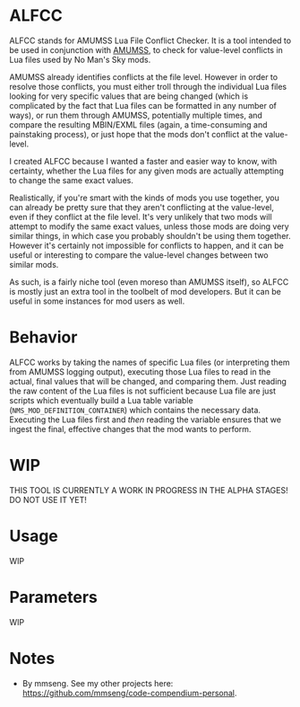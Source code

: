 # ALFCC
ALFCC stands for AMUMSS Lua File Conflict Checker. It is a tool intended to be used in conjunction with [AMUMSS](https://github.com/HolterPhylo/AMUMSS), to check for value-level conflicts in Lua files used by No Man's Sky mods.  

AMUMSS already identifies conflicts at the file level. However in order to resolve those conflicts, you must either troll through the individual Lua files looking for very specific values that are being changed (which is complicated by the fact that Lua files can be formatted in any number of ways), or run them through AMUMSS, potentially multiple times, and compare the resulting MBIN/EXML files (again, a time-consuming and painstaking process), or just hope that the mods don't conflict at the value-level.  

I created ALFCC because I wanted a faster and easier way to know, with certainty, whether the Lua files for any given mods are actually attempting to change the same exact values.  

Realistically, if you're smart with the kinds of mods you use together, you can already be pretty sure that they aren't conflicting at the value-level, even if they conflict at the file level. It's very unlikely that two mods will attempt to modify the same exact values, unless those mods are doing very similar things, in which case you probably shouldn't be using them together. However it's certainly not impossible for conflicts to happen, and it can be useful or interesting to compare the value-level changes between two similar mods.  

As such, is a fairly niche tool (even moreso than AMUMSS itself), so ALFCC is mostly just an extra tool in the toolbelt of mod developers. But it can be useful in some instances for mod users as well.  

# Behavior
ALFCC works by taking the names of specific Lua files (or interpreting them from AMUMSS logging output), executing those Lua files to read in the actual, final values that will be changed, and comparing them. Just reading the raw content of the Lua files is not sufficient because Lua file are just scripts which eventually build a Lua table variable (`NMS_MOD_DEFINITION_CONTAINER`) which contains the necessary data. Executing the Lua files first and _then_ reading the variable ensures that we ingest the final, effective changes that the mod wants to perform.  

# WIP
THIS TOOL IS CURRENTLY A WORK IN PROGRESS IN THE ALPHA STAGES! DO NOT USE IT YET!  

# Usage
WIP

# Parameters
WIP

# Notes
- By mmseng. See my other projects here: https://github.com/mmseng/code-compendium-personal.
